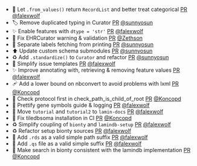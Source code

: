 - 🎨 Let `.from_values()` return `RecordList` and better treat categorical [PR](https://github.com/laminlabs/lamindb/pull/2233) [@falexwolf](https://github.com/falexwolf)
- 🏷️ Remove duplicated typing in Curator [PR](https://github.com/laminlabs/lamindb/pull/2232) [@sunnyosun](https://github.com/sunnyosun)
- ✨ Enable features with `dtype = 'str'` [PR](https://github.com/laminlabs/lamindb/pull/2226) [@falexwolf](https://github.com/falexwolf)
- 🎨 Fix EHRCurator warning & validation [PR](https://github.com/laminlabs/lamindb/pull/2230) [@Zethson](https://github.com/Zethson)
- 🎨 Separate labels fetching from printing [PR](https://github.com/laminlabs/lamindb/pull/2225) [@sunnyosun](https://github.com/sunnyosun)
- ⬆️ Update custom schema submodules [PR](https://github.com/laminlabs/lamindb/pull/2223) [@sunnyosun](https://github.com/sunnyosun)
- ♻️ Add `.standardize()` to `Curator` and refactor [PR](https://github.com/laminlabs/lamindb/pull/2186) [@sunnyosun](https://github.com/sunnyosun)
- 👷 Simplify issue templates [PR](https://github.com/laminlabs/lamindb/pull/2220) [@falexwolf](https://github.com/falexwolf)
- ✨ Improve annotating with, retrieving & removing feature values [PR](https://github.com/laminlabs/lamindb/pull/2218) [@falexwolf](https://github.com/falexwolf)
- 🩹 Add a lower bound on nbconvert to avoid problems with lxml [PR](https://github.com/laminlabs/lamindb/pull/2216) [@Koncopd](https://github.com/Koncopd)
- 🐛 Check protocol first in check_path_is_child_of_root [PR](https://github.com/laminlabs/lamindb/pull/2215) [@Koncopd](https://github.com/Koncopd)
- 📝 Prettify gene symbols guide & logging [PR](https://github.com/laminlabs/lamindb/pull/2210) [@falexwolf](https://github.com/falexwolf)
- 📝 Move `tutorial` and `tutorial2` to `lamin-docs` [PR](https://github.com/laminlabs/lamindb/pull/2184) [@falexwolf](https://github.com/falexwolf)
- 💚 Fix tiledbsoma installation in CI [PR](https://github.com/laminlabs/lamindb/pull/2208) [@Koncopd](https://github.com/Koncopd)
- ♻️ Simplify coupling of `bionty` and `lamindb-setup` [PR](https://github.com/laminlabs/lamindb/pull/2207) [@falexwolf](https://github.com/falexwolf)
- ♻️ Refactor setup bionty sources [PR](https://github.com/laminlabs/lamindb-setup/pull/906) [@falexwolf](https://github.com/falexwolf)
- 🍱 Add `.rds` as a valid simple path suffix [PR](https://github.com/laminlabs/lamindb-setup/pull/905) [@falexwolf](https://github.com/falexwolf)
- 🍱 Add `.qs` file as a valid simple suffix [PR](https://github.com/laminlabs/lamindb-setup/pull/904) [@falexwolf](https://github.com/falexwolf)
- 🎨 Make search in bionty consistent with the lamindb implementation [PR](https://github.com/laminlabs/lamindb/pull/2205) [@Koncopd](https://github.com/Koncopd)
